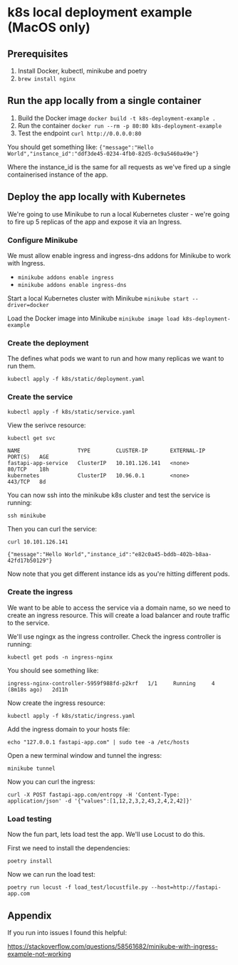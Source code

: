 # k8s local deployment example (MacOS only)

## Prerequisites
1. Install Docker, kubectl, minikube and poetry
2. `brew install nginx`


## Run the app locally from a single container

1. Build the Docker image `docker build -t k8s-deployment-example .`
2. Run the container `docker run --rm -p 80:80 k8s-deployment-example`
3. Test the endpoint `curl http://0.0.0.0:80` 

You should get something like: `{"message":"Hello World","instance_id":"ddf3de45-0234-4fb0-82d5-0c9a5460a49e"}`

Where the instance_id is the same for all requests as we've fired up a single containerised instance of the app.

## Deploy the app locally with Kubernetes

We're going to use Minikube to run a local Kubernetes cluster - we're going to fire up 5 replicas of the app and expose it via an Ingress.

### Configure Minikube

We must allow enable ingress and ingress-dns addons for Minikube to work with Ingress.
- `minikube addons enable ingress`
- `minikube addons enable ingress-dns`

Start a local Kubernetes cluster with Minikube
`minikube start --driver=docker`

Load the Docker image into Minikube
`minikube image load k8s-deployment-example`

### Create the deployment

The defines what pods we want to run and how many replicas we want to run them.

`kubectl apply -f k8s/static/deployment.yaml`

### Create the service

`kubectl apply -f k8s/static/service.yaml`

View the serivce resource:

`kubectl get svc`

```
NAME                  TYPE        CLUSTER-IP       EXTERNAL-IP   PORT(S)   AGE
fastapi-app-service   ClusterIP   10.101.126.141   <none>        80/TCP    18h
kubernetes            ClusterIP   10.96.0.1        <none>        443/TCP   8d
```

You can now ssh into the minikube k8s cluster and test the service is running:

`ssh minikube`

Then you can curl the service:

`curl 10.101.126.141`

`{"message":"Hello World","instance_id":"e82c0a45-bddb-402b-b8aa-42fd17b50129"}`

Now note that you get different instance ids as you're hitting different pods.

### Create the ingress

We want to be able to access the service via a domain name, so we need to create an ingress resource. This will create a load balancer and route traffic to the service.

We'll use ngingx as the ingress controller. Check the ingress controller is running:

`kubectl get pods -n ingress-nginx`

You should see something like:

```
ingress-nginx-controller-5959f988fd-p2krf   1/1     Running     4 (8m18s ago)   2d11h
```

Now create the ingress resource:

`kubectl apply -f k8s/static/ingress.yaml`

Add the ingress domain to your hosts file:

`echo "127.0.0.1 fastapi-app.com" | sudo tee -a /etc/hosts`

Open a new terminal window and tunnel the ingress:

`minikube tunnel`

Now you can curl the ingress:

`curl -X POST fastapi-app.com/entropy -H 'Content-Type: application/json' -d '{"values":[1,12,2,3,2,43,2,4,2,42]}'`

### Load testing

Now the fun part, lets load test the app. We'll use Locust to do this.

First we need to install the dependencies:

`poetry install`

Now we can run the load test:

`poetry run locust -f load_test/locustfile.py --host=http://fastapi-app.com`

## Appendix

If you run into issues I found this helpful:

https://stackoverflow.com/questions/58561682/minikube-with-ingress-example-not-working